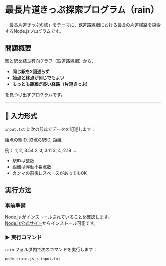 # 最長片道きっぷ探索プログラム（rain）

「最長片道きっぷの旅」をテーマに、鉄道路線網における最長の片道経路を探索するNode.jsプログラムです。

##  問題概要

駅と駅を結ぶ有向グラフ（鉄道路線網）から、
- **同じ駅を2回通らず**
- **始点と終点が同じでもよい**
- **もっとも距離が長い経路（片道きっぷ）**

を見つけ出すプログラムです。

---
## 🧪 入力形式

`input.txt` に次の形式でデータを記述します：

始点の駅ID, 終点の駅ID, 距離

例：
1, 2, 8.54
2, 3, 3.11
3, 4, 2.19
...

- 駅IDは整数
- 距離は浮動小数点数
- カンマの前後にスペースがあってもOK

##  実行方法

###  事前準備

Node.js がインストールされていることを確認します。  
[Node.js公式サイト](https://nodejs.org/ja)からインストール可能です。

### ▶️ 実行コマンド

`rain` フォルダ内で次のコマンドを実行します：

```bash
node train.js < input.txt


